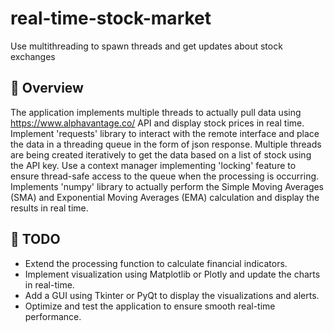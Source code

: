 # real-time-stock-market
Use multithreading to spawn threads and get updates about stock exchanges

## 🚀 Overview
The application implements multiple threads to actually
pull data using https://www.alphavantage.co/ API and display stock prices in real time. 
Implement 'requests' library to interact with the remote interface
and place the data in a threading queue in the form of json response.
Multiple threads are being created iteratively to get the data based on a list
of stock using the API key. Use a context manager implementing 'locking'
feature to ensure thread-safe access to the queue when the processing is
occurring. Implements 'numpy' library to actually perform the
 Simple Moving Averages (SMA) and Exponential Moving Averages (EMA) calculation
and display the results in real time.

## 🔎 TODO
- Extend the processing function to calculate financial indicators.
- Implement visualization using Matplotlib or Plotly and update the charts in real-time.
- Add a GUI using Tkinter or PyQt to display the visualizations and alerts.
- Optimize and test the application to ensure smooth real-time performance.
